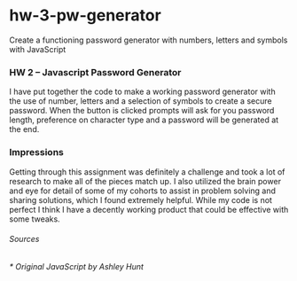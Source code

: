 # hw-3-pw-generator
Create a functioning password generator with numbers, letters and symbols with JavaScript


### HW 2 – Javascript Password Generator

I have put together the code to make a working password generator with the use of number, letters and a selection of symbols to create a secure password. When the button is clicked prompts will ask for you password length, preference on character type and a password will be generated at the end. 


### Impressions

Getting through this assignment was definitely a challenge and took a lot of research to make all of the pieces match up. I also utilized the brain power and eye for detail of some of my cohorts to assist in problem solving and sharing solutions, which I found extremely helpful. While my code is not perfect I think I have a decently working product that could be effective with some tweaks. 


###### Sources

###### * Original JavaScript by Ashley Hunt 